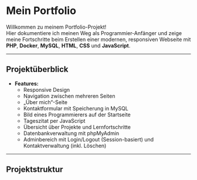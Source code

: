 # Mein Portfolio

Willkommen zu meinem Portfolio-Projekt!  
Hier dokumentiere ich meinen Weg als Programmier-Anfänger und zeige meine Fortschritte beim Erstellen einer modernen, responsiven Webseite mit **PHP**, **Docker**, **MySQL**, **HTML**, **CSS** und **JavaScript**.

---

## Projektüberblick

- **Features:**
  - Responsive Design
  - Navigation zwischen mehreren Seiten
  - „Über mich“-Seite
  - Kontaktformular mit Speicherung in MySQL
  - Bild eines Programmierers auf der Startseite
  - Tageszitat per JavaScript
  - Übersicht über Projekte und Lernfortschritte
  - Datenbankverwaltung mit phpMyAdmin
  - Adminbereich mit Login/Logout (Session-basiert) und Kontaktverwaltung (inkl. Löschen)

---

## Projektstruktur
